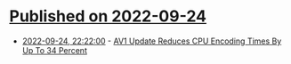 # [Published on 2022-09-24](index.md)

* [2022-09-24, 22:22:00](https://news.slashdot.org/story/22/09/24/1749206/av1-update-reduces-cpu-encoding-times-by-up-to-34-percent?utm_source=rss1.0mainlinkanon&utm_medium=feed) - [AV1 Update Reduces CPU Encoding Times By Up To 34 Percent](https://news.slashdot.org/story/22/09/24/1749206/av1-update-reduces-cpu-encoding-times-by-up-to-34-percent?utm_source=rss1.0mainlinkanon&utm_medium=feed)
